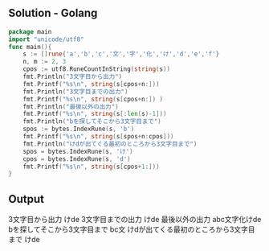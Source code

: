 ## Solution - Golang
```go
package main
import "unicode/utf8"
func main(){
    s := []rune{'a','b','c','文','字','化','け','d','e','f'}
	n, m := 2, 3
	cpos := utf8.RuneCountInString(string(s))
	fmt.Println("3文字目から出力")
	fmt.Printf("%s\n", string(s[cpos+n:]))
	fmt.Println("3文字目までの出力")
	fmt.Printf("%s\n", string(s[cpos+n:]) ) 
	fmt.Println("最後以外の出力")
    fmt.Printf("%s\n", string(s[:len(s)-1]))
	fmt.Println("bを探してそこから3文字目まで")
	spos := bytes.IndexRune(s, 'b')
	fmt.Printf("%s\n", string(s[spos+n:cpos])) 
	fmt.Println("けdが出てくる最初のところから3文字目まで")
	spos = bytes.IndexRune(s, 'け')
	cpos = bytes.IndexRune(s, 'd')
	fmt.Printf("%s\n", string(s[cpos+1:])) 
}
```
## Output

3文字目から出力
けde
3文字目までの出力
けde
最後以外の出力
abc文字化けde
bを探してそこから3文字目まで
bc文
けdが出てくる最初のところから3文字目まで
けde


